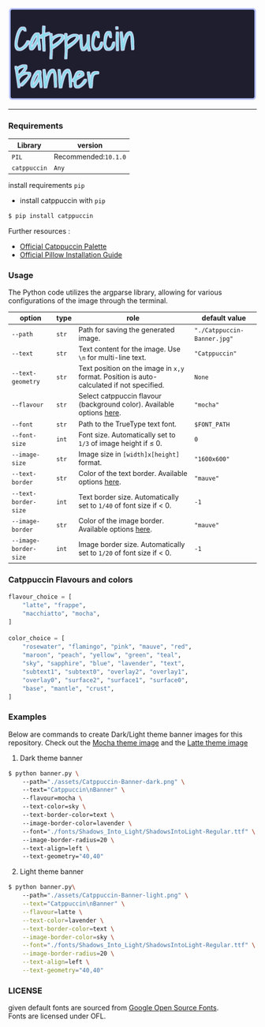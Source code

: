 <picture>
  <source media="(prefers-color-scheme: dark)" srcset="./assets/Catppuccin-Banner-dark.png">
  <source media="(prefers-color-scheme: light)" srcset="./assets/Catppuccin-Banner-light.png">
  <img alt="Catppuccin-Banner" src="./assets/Catppuccin-Banner-dark.png">
</picture>

----------------------------------------------------

### Requirements
|  Library   |          version        |
|------------|-------------------------|
|   `PIL`    |   Recommended:`10.1.0`  |
|`catppuccin`|           `Any`         |

install requirements `pip`

* install catppuccin with `pip`

```bash
$ pip install catppuccin
```

Further resources : 
* [Official Catppuccin Palette](https://github.com/catppuccin/python/tree/main?tab=readme-ov-file)
* [Official Pillow Installation Guide](https://pillow.readthedocs.io/en/latest/installation.html#python-support)

### Usage
The Python code utilizes the argparse library, allowing for various configurations of the image through the terminal. 


| option | type | role | default value |
| ---- | ---- | ---- | ---- |
| `--path` | `str` | Path for saving the generated image. | `"./Catppuccin-Banner.jpg"` |
| `--text` | `str` | Text content for the image. Use `\n` for multi-line text. | `"Catppuccin"` |
| `--text-geometry` | `str` | Text position on the image in `x,y` format. Position is auto-calculated if not specified. | `None` | 
| `--flavour` | `str` | Select catppuccin flavour (background color). Available options [here](#catppuccin-flavours-and-colors).  | `"mocha"` |
| `--font` | `str` | Path to the TrueType text font. | `$FONT_PATH` |
| `--font-size` | `int` | Font size. Automatically set to `1/3` of image height if ≤ 0. | `0` |
| `--image-size` | `str` | Image size in `[width]x[height]` format. | `"1600x600"` |
| `--text-border` | `str` | Color of the text border. Available options [here](#catppuccin-flavours-and-colors). | `"mauve"` |
| `--text-border-size` | `int` | Text border size. Automatically set to `1/40` of font size if < 0. | `-1` |
| `--image-border` | `str` | Color of the image border. Available options [here](#catppuccin-flavours-and-colors). | `"mauve"` |
| `--image-border-size` | `int` | Image border size. Automatically set to `1/20` of font size if < 0. | `-1` |

### Catppuccin Flavours and colors

```python
flavour_choice = [
    "latte", "frappe",
    "macchiatto", "mocha",
]

color_choice = [
    "rosewater", "flamingo", "pink", "mauve", "red",
    "maroon", "peach", "yellow", "green", "teal",
    "sky", "sapphire", "blue", "lavender", "text",
    "subtext1", "subtext0", "overlay2", "overlay1",
    "overlay0", "surface2", "surface1", "surface0",
    "base", "mantle", "crust",
]
```

### Examples

Below are commands to create Dark/Light theme banner images for this repository. Check out the [Mocha theme image](./assets/Catppuccin-Banner-dark.png) and the [Latte theme image](./assets/Catppuccin-Banner-light.png)

1. Dark theme banner

```bash
$ python banner.py \ 
    --path="./assets/Catppuccin-Banner-dark.png" \ 
    --text="Catppuccin\nBanner" \ 
    --flavour=mocha \ 
    --text-color=sky \ 
    --text-border-color=text \ 
    --image-border-color=lavender \ 
    --font="./fonts/Shadows_Into_Light/ShadowsIntoLight-Regular.ttf" \ 
    --image-border-radius=20 \ 
    --text-align=left \ 
    --text-geometry="40,40" 
```

2. Light theme banner

```bash
$ python banner.py\ 
    --path="./assets/Catppuccin-Banner-light.png" \
    --text="Catppuccin\nBanner" \
    --flavour=latte \
    --text-color=lavender \
    --text-border-color=text \
    --image-border-color=sky \
    --font="./fonts/Shadows_Into_Light/ShadowsIntoLight-Regular.ttf" \
    --image-border-radius=20 \
    --text-align=left \
    --text-geometry="40,40"
```

### LICENSE
given default fonts are sourced from [Google Open Source Fonts](https://fonts.google.com/).   
Fonts are licensed under OFL.
